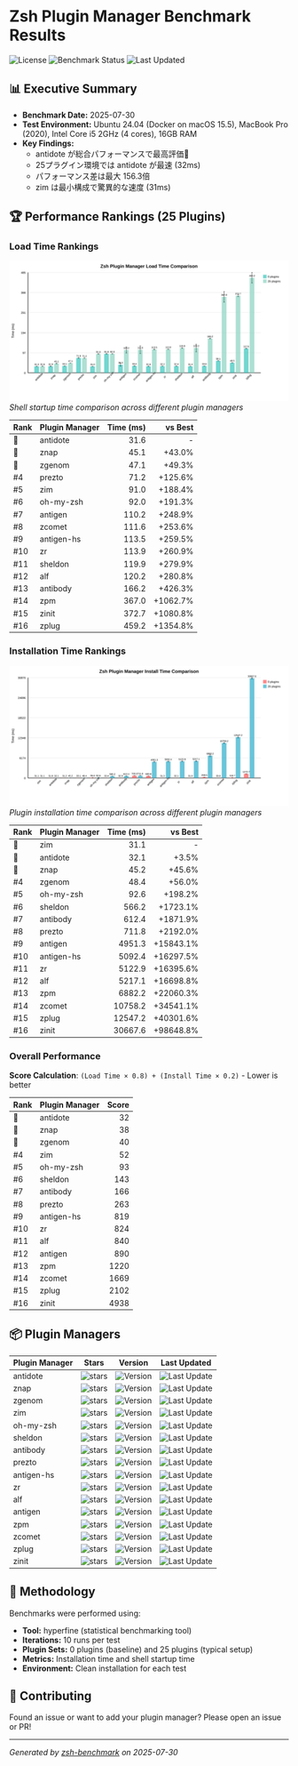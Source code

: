# Zsh Plugin Manager Benchmark Results

![License](https://img.shields.io/badge/license-MIT-blue)
![Benchmark Status](https://img.shields.io/badge/benchmark%20status-automated-brightgreen)
![Last Updated](https://img.shields.io/badge/last%20updated-2025-07-30-blue)

## 📊 Executive Summary

- **Benchmark Date:** 2025-07-30
- **Test Environment:** Ubuntu 24.04 (Docker on macOS 15.5), MacBook Pro (2020), Intel Core i5 2GHz (4 cores), 16GB RAM
- **Key Findings:**
  - antidote が総合パフォーマンスで最高評価🥇
  - 25プラグイン環境では antidote が最速 (32ms)
  - パフォーマンス差は最大 156.3倍
  - zim は最小構成で驚異的な速度 (31ms)

## 🏆 Performance Rankings (25 Plugins)

### Load Time Rankings

![Load Time Comparison](results/load-time-comparison-chart.svg)
_Shell startup time comparison across different plugin managers_

| Rank | Plugin Manager | Time (ms) | vs Best |
|---|---|---:|---:|
| 🥇 | antidote | 31.6 | - |
| 🥈 | znap | 45.1 | +43.0% |
| 🥉 | zgenom | 47.1 | +49.3% |
| #4 | prezto | 71.2 | +125.6% |
| #5 | zim | 91.0 | +188.4% |
| #6 | oh-my-zsh | 92.0 | +191.3% |
| #7 | antigen | 110.2 | +248.9% |
| #8 | zcomet | 111.6 | +253.6% |
| #9 | antigen-hs | 113.5 | +259.5% |
| #10 | zr | 113.9 | +260.9% |
| #11 | sheldon | 119.9 | +279.9% |
| #12 | alf | 120.2 | +280.8% |
| #13 | antibody | 166.2 | +426.3% |
| #14 | zpm | 367.0 | +1062.7% |
| #15 | zinit | 372.7 | +1080.8% |
| #16 | zplug | 459.2 | +1354.8% |

### Installation Time Rankings

![Installation Time Comparison](results/install-time-comparison-chart.svg)
_Plugin installation time comparison across different plugin managers_

| Rank | Plugin Manager | Time (ms) | vs Best |
|---|---|---:|---:|
| 🥇 | zim | 31.1 | - |
| 🥈 | antidote | 32.1 | +3.5% |
| 🥉 | znap | 45.2 | +45.6% |
| #4 | zgenom | 48.4 | +56.0% |
| #5 | oh-my-zsh | 92.6 | +198.2% |
| #6 | sheldon | 566.2 | +1723.1% |
| #7 | antibody | 612.4 | +1871.9% |
| #8 | prezto | 711.8 | +2192.0% |
| #9 | antigen | 4951.3 | +15843.1% |
| #10 | antigen-hs | 5092.4 | +16297.5% |
| #11 | zr | 5122.9 | +16395.6% |
| #12 | alf | 5217.1 | +16698.8% |
| #13 | zpm | 6882.2 | +22060.3% |
| #14 | zcomet | 10758.2 | +34541.1% |
| #15 | zplug | 12547.2 | +40301.6% |
| #16 | zinit | 30667.6 | +98648.8% |

### Overall Performance

**Score Calculation**: `(Load Time × 0.8) + (Install Time × 0.2)` - Lower is better

| Rank | Plugin Manager | Score |
|---|---|---:|
| 🥇 | antidote | 32 |
| 🥈 | znap | 38 |
| 🥉 | zgenom | 40 |
| #4 | zim | 52 |
| #5 | oh-my-zsh | 93 |
| #6 | sheldon | 143 |
| #7 | antibody | 166 |
| #8 | prezto | 263 |
| #9 | antigen-hs | 819 |
| #10 | zr | 824 |
| #11 | alf | 840 |
| #12 | antigen | 890 |
| #13 | zpm | 1220 |
| #14 | zcomet | 1669 |
| #15 | zplug | 2102 |
| #16 | zinit | 4938 |

## 📦 Plugin Managers

| Plugin Manager | Stars | Version | Last Updated |
|---|---|---|---|
| antidote | ![stars](https://img.shields.io/github/stars/mattmc3/antidote?style=social) | ![Version](https://img.shields.io/github/v/tag/mattmc3/antidote?include_prereleases&sort=semver&label=version&fallback=commit) | ![Last Update](https://img.shields.io/github/last-commit/mattmc3/antidote?style=flat&label=updated) |
| znap | ![stars](https://img.shields.io/github/stars/marlonrichert/zsh-snap?style=social) | ![Version](https://img.shields.io/github/v/tag/marlonrichert/zsh-snap?include_prereleases&sort=semver&label=version&fallback=commit) | ![Last Update](https://img.shields.io/github/last-commit/marlonrichert/zsh-snap?style=flat&label=updated) |
| zgenom | ![stars](https://img.shields.io/github/stars/jandamm/zgenom?style=social) | ![Version](https://img.shields.io/github/v/tag/jandamm/zgenom?include_prereleases&sort=semver&label=version&fallback=commit) | ![Last Update](https://img.shields.io/github/last-commit/jandamm/zgenom?style=flat&label=updated) |
| zim | ![stars](https://img.shields.io/github/stars/zimfw/zimfw?style=social) | ![Version](https://img.shields.io/github/v/tag/zimfw/zimfw?include_prereleases&sort=semver&label=version&fallback=commit) | ![Last Update](https://img.shields.io/github/last-commit/zimfw/zimfw?style=flat&label=updated) |
| oh-my-zsh | ![stars](https://img.shields.io/github/stars/ohmyzsh/ohmyzsh?style=social) | ![Version](https://img.shields.io/github/v/tag/ohmyzsh/ohmyzsh?include_prereleases&sort=semver&label=version&fallback=commit) | ![Last Update](https://img.shields.io/github/last-commit/ohmyzsh/ohmyzsh?style=flat&label=updated) |
| sheldon | ![stars](https://img.shields.io/github/stars/rossmacarthur/sheldon?style=social) | ![Version](https://img.shields.io/github/v/tag/rossmacarthur/sheldon?include_prereleases&sort=semver&label=version&fallback=commit) | ![Last Update](https://img.shields.io/github/last-commit/rossmacarthur/sheldon?style=flat&label=updated) |
| antibody | ![stars](https://img.shields.io/github/stars/getantibody/antibody?style=social) | ![Version](https://img.shields.io/github/v/tag/getantibody/antibody?include_prereleases&sort=semver&label=version&fallback=commit) | ![Last Update](https://img.shields.io/github/last-commit/getantibody/antibody?style=flat&label=updated) |
| prezto | ![stars](https://img.shields.io/github/stars/sorin-ionescu/prezto?style=social) | ![Version](https://img.shields.io/github/v/tag/sorin-ionescu/prezto?include_prereleases&sort=semver&label=version&fallback=commit) | ![Last Update](https://img.shields.io/github/last-commit/sorin-ionescu/prezto?style=flat&label=updated) |
| antigen-hs | ![stars](https://img.shields.io/github/stars/Tarrasch/antigen-hs?style=social) | ![Version](https://img.shields.io/github/v/tag/Tarrasch/antigen-hs?include_prereleases&sort=semver&label=version&fallback=commit) | ![Last Update](https://img.shields.io/github/last-commit/Tarrasch/antigen-hs?style=flat&label=updated) |
| zr | ![stars](https://img.shields.io/github/stars/jedahan/zr?style=social) | ![Version](https://img.shields.io/github/v/tag/jedahan/zr?include_prereleases&sort=semver&label=version&fallback=commit) | ![Last Update](https://img.shields.io/github/last-commit/jedahan/zr?style=flat&label=updated) |
| alf | ![stars](https://img.shields.io/github/stars/psyrendust/alf?style=social) | ![Version](https://img.shields.io/github/v/tag/psyrendust/alf?include_prereleases&sort=semver&label=version&fallback=commit) | ![Last Update](https://img.shields.io/github/last-commit/psyrendust/alf?style=flat&label=updated) |
| antigen | ![stars](https://img.shields.io/github/stars/zsh-users/antigen?style=social) | ![Version](https://img.shields.io/github/v/tag/zsh-users/antigen?include_prereleases&sort=semver&label=version&fallback=commit) | ![Last Update](https://img.shields.io/github/last-commit/zsh-users/antigen?style=flat&label=updated) |
| zpm | ![stars](https://img.shields.io/github/stars/zpm-zsh/zpm?style=social) | ![Version](https://img.shields.io/github/v/tag/zpm-zsh/zpm?include_prereleases&sort=semver&label=version&fallback=commit) | ![Last Update](https://img.shields.io/github/last-commit/zpm-zsh/zpm?style=flat&label=updated) |
| zcomet | ![stars](https://img.shields.io/github/stars/agkozak/zcomet?style=social) | ![Version](https://img.shields.io/github/v/tag/agkozak/zcomet?include_prereleases&sort=semver&label=version&fallback=commit) | ![Last Update](https://img.shields.io/github/last-commit/agkozak/zcomet?style=flat&label=updated) |
| zplug | ![stars](https://img.shields.io/github/stars/zplug/zplug?style=social) | ![Version](https://img.shields.io/github/v/tag/zplug/zplug?include_prereleases&sort=semver&label=version&fallback=commit) | ![Last Update](https://img.shields.io/github/last-commit/zplug/zplug?style=flat&label=updated) |
| zinit | ![stars](https://img.shields.io/github/stars/zdharma-continuum/zinit?style=social) | ![Version](https://img.shields.io/github/v/tag/zdharma-continuum/zinit?include_prereleases&sort=semver&label=version&fallback=commit) | ![Last Update](https://img.shields.io/github/last-commit/zdharma-continuum/zinit?style=flat&label=updated) |

## 📝 Methodology

Benchmarks were performed using:

- **Tool:** hyperfine (statistical benchmarking tool)
- **Iterations:** 10 runs per test
- **Plugin Sets:** 0 plugins (baseline) and 25 plugins (typical setup)
- **Metrics:** Installation time and shell startup time
- **Environment:** Clean installation for each test

## 🤝 Contributing

Found an issue or want to add your plugin manager? Please open an issue or PR!

---

_Generated by [zsh-benchmark](https://github.com/your-repo/zsh-benchmark) on
2025-07-30_
